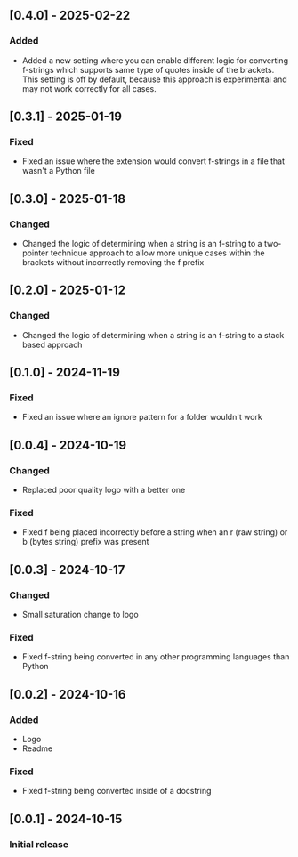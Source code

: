 ## [0.4.0] - 2025-02-22
### Added
- Added a new setting where you can enable different logic for converting f-strings which supports same type of quotes inside of the brackets. This setting is off by default, because this approach is experimental and may not work correctly for all cases.

## [0.3.1] - 2025-01-19
### Fixed
- Fixed an issue where the extension would convert f-strings in a file that wasn't a Python file

## [0.3.0] - 2025-01-18
### Changed
- Changed the logic of determining when a string is an f-string to a two-pointer technique approach to allow more unique cases within the brackets without incorrectly removing the f prefix

## [0.2.0] - 2025-01-12
### Changed
- Changed the logic of determining when a string is an f-string to a stack based approach

## [0.1.0] - 2024-11-19
### Fixed
- Fixed an issue where an ignore pattern for a folder wouldn't work

## [0.0.4] - 2024-10-19
### Changed
- Replaced poor quality logo with a better one

### Fixed
- Fixed f being placed incorrectly before a string when an r (raw string) or b (bytes string) prefix was present

## [0.0.3] - 2024-10-17
### Changed
- Small saturation change to logo

### Fixed
- Fixed f-string being converted in any other programming languages than Python

## [0.0.2] - 2024-10-16
### Added
- Logo
- Readme

### Fixed
- Fixed f-string being converted inside of a docstring

## [0.0.1] - 2024-10-15
### Initial release